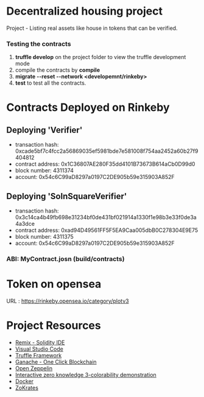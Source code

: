 # Decentralized housing project

  Project - Listing real assets like house in tokens that can be verified.

  ### Testing the contracts
  1. **truffle develop** on the project folder to view the truffle development mode
  2. compile the contracts by **compile**
  3. **migrate --reset --network <developemnt/rinkeby>**
  4. **test** to test all the contracts.


# Contracts Deployed on Rinkeby


Deploying 'Verifier'
--------------------
- transaction hash:    0xcade5bf7c4fcc2a56869035ef5981bde7e581008f754aa2452a60b27f9404812
- contract address:    0x1C36807AE280F35dd4101B73673B614aCb0D99d0
- block number:        4311374
- account:             0x54c6C99aD8297a0197C2DE905b59e315903A852F



Deploying 'SolnSquareVerifier'
------------------------------
- transaction hash:    0x3c14ca4b49fb698e31234bf0de431bf021914a1330f1e98b3e33f0de3a4a3dce
- contract address:    0xad94D49561FF5F5EA9Caa005dbB0C278304E9E75
- block number:        4311375
- account:             0x54c6C99aD8297a0197C2DE905b59e315903A852F



 ### ABI: MyContract.josn (build/contracts)


# Token on opensea

 URL : https://rinkeby.opensea.io/category/plotv3


# Project Resources

* [Remix - Solidity IDE](https://remix.ethereum.org/)
* [Visual Studio Code](https://code.visualstudio.com/)
* [Truffle Framework](https://truffleframework.com/)
* [Ganache - One Click Blockchain](https://truffleframework.com/ganache)
* [Open Zeppelin ](https://openzeppelin.org/)
* [Interactive zero knowledge 3-colorability demonstration](http://web.mit.edu/~ezyang/Public/graph/svg.html)
* [Docker](https://docs.docker.com/install/)
* [ZoKrates](https://github.com/Zokrates/ZoKrates)
